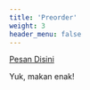 ```yaml
---
title: 'Preorder'
weight: 3
header_menu: false
---
```

[Pesan Disini](https://forms.gle/t4AgiraeAwsWQCWr9)

Yuk, makan enak!
